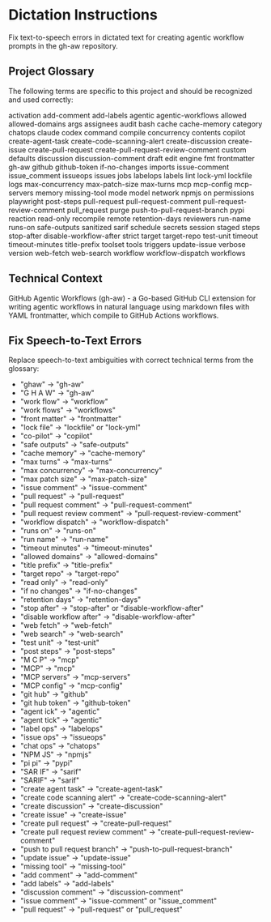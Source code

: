 # Dictation Instructions

Fix text-to-speech errors in dictated text for creating agentic workflow prompts in the gh-aw repository.

## Project Glossary

The following terms are specific to this project and should be recognized and used correctly:

activation
add-comment
add-labels
agentic
agentic-workflows
allowed
allowed-domains
args
assignees
audit
bash
cache
cache-memory
category
chatops
claude
codex
command
compile
concurrency
contents
copilot
create-agent-task
create-code-scanning-alert
create-discussion
create-issue
create-pull-request
create-pull-request-review-comment
custom
defaults
discussion
discussion-comment
draft
edit
engine
fmt
frontmatter
gh-aw
github
github-token
if-no-changes
imports
issue-comment
issue_comment
issueops
issues
jobs
labelops
labels
lint
lock-yml
lockfile
logs
max-concurrency
max-patch-size
max-turns
mcp
mcp-config
mcp-servers
memory
missing-tool
mode
model
network
npmjs
on
permissions
playwright
post-steps
pull-request
pull-request-comment
pull-request-review-comment
pull_request
purge
push-to-pull-request-branch
pypi
reaction
read-only
recompile
remote
retention-days
reviewers
run-name
runs-on
safe-outputs
sanitized
sarif
schedule
secrets
session
staged
steps
stop-after
disable-workflow-after
strict
target
target-repo
test-unit
timeout
timeout-minutes
title-prefix
toolset
tools
triggers
update-issue
verbose
version
web-fetch
web-search
workflow
workflow-dispatch
workflows

## Technical Context

GitHub Agentic Workflows (gh-aw) - a Go-based GitHub CLI extension for writing agentic workflows in natural language using markdown files with YAML frontmatter, which compile to GitHub Actions workflows.

## Fix Speech-to-Text Errors

Replace speech-to-text ambiguities with correct technical terms from the glossary:

- "ghaw" → "gh-aw"
- "G H A W" → "gh-aw"
- "work flow" → "workflow"
- "work flows" → "workflows"
- "front matter" → "frontmatter"
- "lock file" → "lockfile" or "lock-yml"
- "co-pilot" → "copilot"
- "safe outputs" → "safe-outputs"
- "cache memory" → "cache-memory"
- "max turns" → "max-turns"
- "max concurrency" → "max-concurrency"
- "max patch size" → "max-patch-size"
- "issue comment" → "issue-comment"
- "pull request" → "pull-request"
- "pull request comment" → "pull-request-comment"
- "pull request review comment" → "pull-request-review-comment"
- "workflow dispatch" → "workflow-dispatch"
- "runs on" → "runs-on"
- "run name" → "run-name"
- "timeout minutes" → "timeout-minutes"
- "allowed domains" → "allowed-domains"
- "title prefix" → "title-prefix"
- "target repo" → "target-repo"
- "read only" → "read-only"
- "if no changes" → "if-no-changes"
- "retention days" → "retention-days"
- "stop after" → "stop-after" or "disable-workflow-after"
- "disable workflow after" → "disable-workflow-after"
- "web fetch" → "web-fetch"
- "web search" → "web-search"
- "test unit" → "test-unit"
- "post steps" → "post-steps"
- "M C P" → "mcp"
- "MCP" → "mcp"
- "MCP servers" → "mcp-servers"
- "MCP config" → "mcp-config"
- "git hub" → "github"
- "git hub token" → "github-token"
- "agent ick" → "agentic"
- "agent tick" → "agentic"
- "label ops" → "labelops"
- "issue ops" → "issueops"
- "chat ops" → "chatops"
- "NPM JS" → "npmjs"
- "pi pi" → "pypi"
- "SAR IF" → "sarif"
- "SARIF" → "sarif"
- "create agent task" → "create-agent-task"
- "create code scanning alert" → "create-code-scanning-alert"
- "create discussion" → "create-discussion"
- "create issue" → "create-issue"
- "create pull request" → "create-pull-request"
- "create pull request review comment" → "create-pull-request-review-comment"
- "push to pull request branch" → "push-to-pull-request-branch"
- "update issue" → "update-issue"
- "missing tool" → "missing-tool"
- "add comment" → "add-comment"
- "add labels" → "add-labels"
- "discussion comment" → "discussion-comment"
- "issue comment" → "issue-comment" or "issue_comment"
- "pull request" → "pull-request" or "pull_request"
